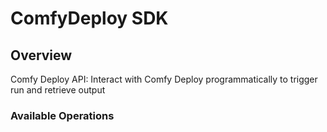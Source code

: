 # ComfyDeploy SDK

## Overview

Comfy Deploy API: Interact with Comfy Deploy programmatically to trigger run and retrieve output

### Available Operations
